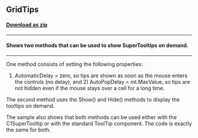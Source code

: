 ## GridTips
#### [Download as zip](https://grapecity.github.io/DownGit/#/home?url=https://github.com/GrapeCity/ComponentOne-WinForms-Samples/tree/master/NetFramework\SuperTooltip\VB\GridTips)
____
#### Shows two methods that can be used to show SuperTooltips on demand.
____
One method consists of setting the following properties: 

1) AutomaticDelay = zero, so tips are shown as soon as the mouse enters the controls (no delay), and  2) AutoPopDelay = int.MaxValue, so tips are not hidden even if the mouse stays over a cell for a long time. 

The second method uses the Show() and Hide() methods to display the tooltips on demand. 

The sample also shows that both methods can be used either with the C1SuperTooltip or with the standard ToolTip component. The code is exactly the same for both.  